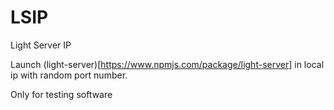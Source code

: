 # LSIP

Light Server IP

Launch (light-server)[https://www.npmjs.com/package/light-server] in local ip with random port number.

Only for testing software
